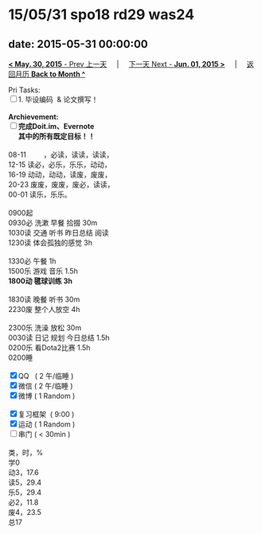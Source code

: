 # 15/05/31 spo18 rd29 was24

date: 2015-05-31 00:00:00
---
[**< May. 30, 2015** - Prev 上一天](/lifelogs/2015/05/d30.html) &nbsp; &nbsp; | &nbsp; &nbsp; [下一天 Next - **Jun. 01, 2015 >**](/lifelogs/2015/06/d01.html) &nbsp; &nbsp; |  &nbsp; &nbsp; [返回月历 **Back to Month ^**](/lifelogs/2015/05/index.html)
<br/><div>Pri Tasks:<br/><input type="checkbox" />1. 毕设编码  & 论文撰写！</div><div><br/></div><div><b>Archievement:</b></div><div><b><input type="checkbox" />完成Doit.im、</b><b>Evernote</b></div><div><b>      其中的</b><b>所有</b><b>既定目标！！</b></div><div><div><br/></div>08-11         ，必读，读读，读读，<br/>12-15 读必，必乐，乐乐，动动，<br/>16-19 动动，动动，读废，废废，<br/>20-23 废废，废废，废必，读读，</div><div>00-01 读乐，乐乐。<br/><div><br/></div>0900起<br/>0930必 洗漱 早餐 拾掇 30m</div><div>1030读 交通 听书 昨日总结 阅读</div><div>1230读 体会孤独的感觉 3h</div><div><br/></div><div>1330必 午餐 1h<div>1500乐 游戏 音乐 1.5h</div></div><div><b>1800动 毽球训练 3h</b><div><br/></div>1830读 晚餐 听书 30m<br/>2230废 整个人放空 4h<div><br/></div>2300乐 洗澡 放松 30m<br/>0030读 日记 规划 今日总结 1.5h</div><div>0200乐 看Dota2比赛 1.5h</div><div>0200睡</div><div><br/></div><div><input type="checkbox" checked="true" />QQ   ( 2 午/临睡 ) <br/><input type="checkbox" checked="true" />微信 ( 2 午/临睡 ) </div><div><input type="checkbox" checked="true" />微博 ( 1 Random ) </div><div><br/></div><div><input type="checkbox" checked="true" />复习框架  ( 9:00 ) <br/></div><div><input type="checkbox" checked="true" />运动 ( 1 Random ) </div><div><input type="checkbox" />串门 ( < 30min ) </div><div><div><br/></div>类，时，%<br/>学0<br/>动3，17.6<br/>读5，29.4<br/>乐5，29.4<br/>必2，11.8<br/>废4，23.5<br/>总17</div>
